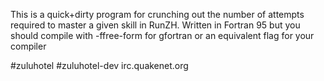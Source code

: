 This is a quick+dirty program for crunching out the number of attempts required to master a given skill in RunZH.  Written in Fortran 95 but you should compile with -ffree-form for gfortran or an equivalent flag for your compiler

\#zuluhotel
\#zuluhotel-dev
irc.quakenet.org
